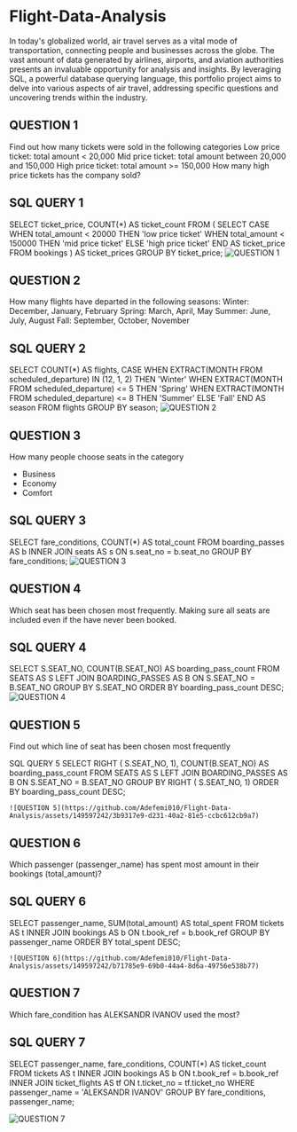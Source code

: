 # Flight-Data-Analysis
In today's globalized world, air travel serves as a vital mode of transportation, connecting people and businesses across the globe. The vast amount of data generated by airlines, airports, and aviation authorities presents an invaluable opportunity for analysis and insights. By leveraging SQL, a powerful database querying language, this portfolio project aims to delve into various aspects of air travel, addressing specific questions and uncovering trends within the industry.

## QUESTION 1
Find out how many tickets were sold in the following categories
Low price ticket: total amount < 20,000
Mid price ticket: total amount between 20,000 and 150,000
High price ticket: total amount >= 150,000
How many high price tickets has the company sold?

## SQL QUERY 1	
SELECT 
    ticket_price,
    COUNT(*) AS ticket_count
FROM (
    SELECT 
        CASE
            WHEN total_amount < 20000 THEN 'low price ticket'
            WHEN total_amount < 150000 THEN 'mid price ticket'
            ELSE 'high price ticket'
        END AS ticket_price
    FROM 
        bookings
) AS ticket_prices
GROUP BY 
    ticket_price;
    ![QUESTION 1](https://github.com/Adefemi010/Flight-Data-Analysis/assets/149597242/a03b0342-65c9-4a84-b431-c0e011397d6f)



## QUESTION 2
How many flights have departed in the following seasons:
Winter: December, January, February
Spring: March, April, May
Summer: June, July, August
Fall: September, October, November

## SQL QUERY 2
SELECT 
    COUNT(*) AS flights,
    CASE
        WHEN EXTRACT(MONTH FROM scheduled_departure) IN (12, 1, 2) THEN 'Winter'
        WHEN EXTRACT(MONTH FROM scheduled_departure) <= 5 THEN 'Spring'
        WHEN EXTRACT(MONTH FROM scheduled_departure) <= 8 THEN 'Summer'
        ELSE 'Fall'
    END AS season
FROM 
    flights
GROUP BY 
    season;
![QUESTION 2](https://github.com/Adefemi010/Flight-Data-Analysis/assets/149597242/af255b04-d1ec-4ccc-a6a2-8f8da16ba9c4)

    

## QUESTION  3
How many people choose seats in the category
-	Business
-	Economy
-	Comfort
  
## SQL QUERY 3
SELECT
    fare_conditions,
    COUNT(*) AS total_count
FROM 
    boarding_passes AS b
INNER JOIN 
    seats AS s ON s.seat_no = b.seat_no
GROUP BY 
    fare_conditions;
![QUESTION 3](https://github.com/Adefemi010/Flight-Data-Analysis/assets/149597242/427025c6-8c8e-40bb-b2f0-03e6b72c69a3)


## QUESTION 4
Which seat has been chosen most frequently. Making sure all seats are included even if the have never been booked.

## SQL QUERY 4
SELECT 
    S.SEAT_NO, 
    COUNT(B.SEAT_NO) AS boarding_pass_count
FROM 
    SEATS AS S
LEFT JOIN 
    BOARDING_PASSES AS B ON S.SEAT_NO = B.SEAT_NO
GROUP BY 
    S.SEAT_NO
ORDER BY 
    boarding_pass_count DESC;
![QUESTION 4](https://github.com/Adefemi010/Flight-Data-Analysis/assets/149597242/94a95606-60ce-48db-93d7-d3c3a8bbc649)


## QUESTION 5
Find out which line of seat has been chosen most frequently

SQL QUERY 5 
SELECT 
     RIGHT ( S.SEAT_NO, 1), 
    COUNT(B.SEAT_NO) AS boarding_pass_count
FROM 
    SEATS AS S
LEFT JOIN 
    BOARDING_PASSES AS B ON S.SEAT_NO = B.SEAT_NO
GROUP BY 
    RIGHT ( S.SEAT_NO, 1)
ORDER BY 
    boarding_pass_count DESC;

    ![QUESTION 5](https://github.com/Adefemi010/Flight-Data-Analysis/assets/149597242/3b9317e9-d231-40a2-81e5-ccbc612cb9a7)


## QUESTION 6
Which passenger (passenger_name) has spent most amount in their bookings (total_amount)?

## SQL QUERY 6
SELECT 
    passenger_name, 
    SUM(total_amount) AS total_spent
FROM 
    tickets AS t
INNER JOIN 
    bookings AS b ON t.book_ref = b.book_ref
GROUP BY 
    passenger_name
ORDER BY 
    total_spent DESC;

    ![QUESTION 6](https://github.com/Adefemi010/Flight-Data-Analysis/assets/149597242/b71785e9-69b0-44a4-8d6a-49756e538b77)


## QUESTION 7
Which fare_condition has ALEKSANDR IVANOV used the most?
## SQL QUERY 7
SELECT 
    passenger_name, 
    fare_conditions, 
    COUNT(*) AS ticket_count
FROM 
    tickets AS t
INNER JOIN 
    bookings AS b ON t.book_ref = b.book_ref
INNER JOIN 
    ticket_flights AS tf ON t.ticket_no = tf.ticket_no
WHERE 
    passenger_name = 'ALEKSANDR IVANOV'
GROUP BY 
    fare_conditions, passenger_name;

![QUESTION 7](https://github.com/Adefemi010/Flight-Data-Analysis/assets/149597242/424be9bc-de41-4e31-9b83-ed9c02530faf)






